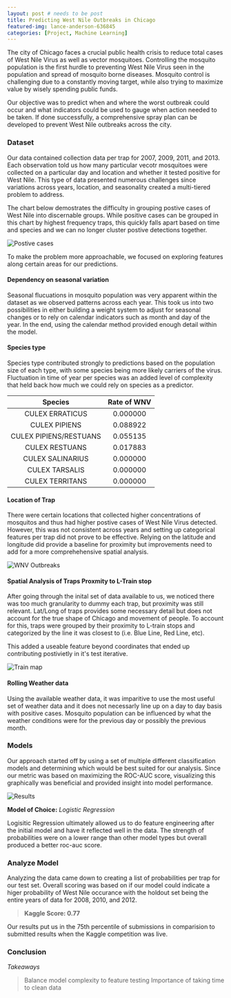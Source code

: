 ```yaml
---
layout: post # needs to be post
title: Predicting West Nile Outbreaks in Chicago
featured-img: lance-anderson-636845
categories: [Project, Machine Learning]
---
```


The city of Chicago faces a crucial public health crisis to reduce total cases of West Nile Virus as well as vector mosquitoes.  Controlling the mosquito population is the first hurdle to preventing West Nile Virus seen in the population and spread of mosquito borne diseases. Mosquito control is challenging due to a constantly moving target, while also trying to  maximize value by wisely spending public funds.

Our objective was to predict when and where the worst outbreak could occur and what indicators could be used to gauge when action needed to be taken. If done successfully, a comprehensive spray plan can be developed to prevent West Nile outbreaks across the city.

### Dataset

Our data contained collection data per trap for 2007, 2009, 2011, and 2013. Each observation told us how many particular vecotr mosquitoes were collected on a particular day and location and whether it tested positive for West Nile. This type of data presented numerous challenges since variations across years, location, and seasonality created a multi-tiered problem to address.

The chart below demostrates the difficulty in grouping postive cases of West Nile into discernable groups. While positive cases can be grouped in this chart by highest frequency traps, this quickly falls apart based on time and species and we can no longer cluster postive detections together.

![Postive cases](https://raw.githubusercontent.com/babyakja/babyakja.github.io/master/assets/img/posts/Dashboard%202.png)

To make the problem more approachable, we focused on exploring features along certain areas for our predictions.

#### Dependency on seasonal variation

Seasonal flucuations in mosquito population was very apparent within the dataset as we observed patterns across each year. This took us into two possibilities in either building a weight system to adjust for seasonal changes or to rely on calendar indicators such as month and day of the year. In the end, using the calendar method provided enough detail within the model.

#### Species type

Species type contributed strongly to predictions based on the population size of each type, with some species being more likely carriers of the virus. Fluctuation in time of year per species was an added level of complexity that held back how much we could rely on species as a predictor. 

|Species|Rate of WNV|
|:---:|:---:|
|CULEX ERRATICUS |	0.000000|
|CULEX PIPIENS |	0.088922|
|CULEX PIPIENS/RESTUANS |	0.055135|
|CULEX RESTUANS |	0.017883|
|CULEX SALINARIUS |	0.000000|
|CULEX TARSALIS |	0.000000|
|CULEX TERRITANS |	0.000000|

#### Location of Trap

There were certain locations that collected higher concentrations of mosquitos and thus had higher postive cases of West Nile Virus detected. However, this was not consistent across years and setting up categorical features per trap did not prove to be effective. Relying on the latitude and longitude did provide a baseline for proximity but improvements need to add for a more comprehehensive spatial analysis.

![WNV Outbreaks](https://raw.githubusercontent.com/babyakja/babyakja.github.io/master/assets/img/posts/WNV%20Chicago%20Project.png)


#### Spatial Analysis of Traps Proxmity to L-Train stop

After going through the inital set of data available to us, we noticed there was too much granularity to dummy each trap, but proximity was still relevant. Lat/Long of traps provides some necessary detail but does not account for the true shape of Chicago and movement of people. To account for this, traps were grouped by their proximity to L-train stops and categorized by the line it was closest to (i.e. Blue Line, Red Line, etc).

This added a useable feature beyond coordinates that ended up contributing postivietly in it's test iterative.

![Train map](https://raw.githubusercontent.com/babyakja/babyakja.github.io/master/assets/img/posts/Train%20Categories.png)

#### Rolling Weather data

Using the available weather data, it was imparitive to use the most useful set of weather data and it does not necessarly line up on a day to day basis with positive cases. Mosquito population can be influenced by what the weather conditions were for the previous day or possibly the previous month.

### Models

Our approach started off by using a set of multiple different classification models and determining which would be best suited for our analysis. Since our metric was based on maximizing the ROC-AUC score, visualizing this graphically was beneficial and provided insight into model performance.

![Results](https://raw.githubusercontent.com/babyakja/babyakja.github.io/master/assets/img/posts/multiple%20roc%20auc.png)

__Model of Choice:__ _Logistic Regression_

Logisitic Regression ultimately allowed us to do feature engineering after the initial model and have it reflected well in the data. The strength of probabilities were on a lower range than other model types but overall produced a better roc-auc score.

### Analyze Model

Analyzing the data came down to creating a list of probabilities per trap for our test set. Overall scoring was based on if our model could indicate a higer probability of West Nile occurance with the holdout set being the entire years of data for 2008, 2010, and 2012. 

> __Kaggle Score: 0.77__ 

Our results put us in the 75th percentile of submissions in comparision to submitted results when the Kaggle competition was live.

### Conclusion

_Takeaways_
> Balance model complexity to feature testing
> Importance of taking time to clean data 
